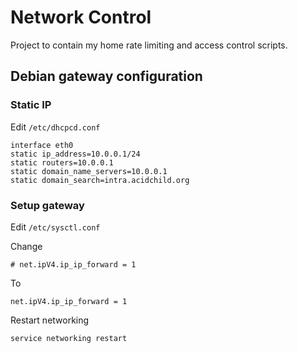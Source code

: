 # Network Control

Project to contain my home rate limiting and access control scripts.

## Debian gateway configuration
### Static IP 

Edit `/etc/dhcpcd.conf`

```
interface eth0
static ip_address=10.0.0.1/24
static routers=10.0.0.1
static domain_name_servers=10.0.0.1
static domain_search=intra.acidchild.org
```

### Setup gateway

Edit `/etc/sysctl.conf`

Change 

`# net.ipV4.ip_ip_forward = 1`

To

`net.ipV4.ip_ip_forward = 1`

Restart networking

`service networking restart`

